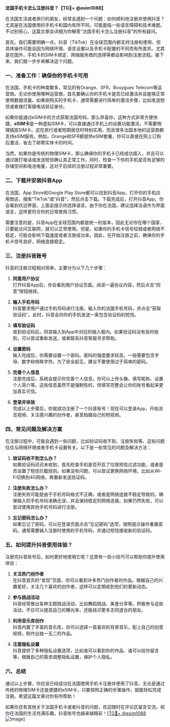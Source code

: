 **法国手机卡怎么注册抖音？【TG💪+ @esim1088】**

在法国生活或者旅行的朋友，经常会遇到一个问题：如何顺利地注册并使用抖音？尤其是在法国使用的手机卡和国内有所不同，可能面临一些语言障碍和技术难题。不过别担心，这篇文章会详细为你解答“法国手机卡怎么注册抖音”的所有疑问。

首先，我们需要明确一点，抖音（TikTok）在全球范围内都支持注册和使用，但具体操作可能会因为网络环境、语言设置以及手机卡配置的不同而有所差异。尤其是在国外，手机卡的SIM卡绑定、网络服务商的选择等都会影响到注册流程。接下来，我们就一步步来解决这个问题。

### **一、准备工作：确保你的手机卡可用**

在法国，手机卡的种类繁多，常见的有Orange、SFR、Bouygues Telecom等运营商。无论你使用哪种运营商，首先要确认你的手机卡是否已经激活并且能够正常使用数据流量。如果刚购买的手机卡，通常需要进行简单的激活步骤，比如发送短信或者拨打客服电话验证身份。

如果你是通过eSIM卡的方式获取法国号码，那么恭喜你，这种方式非常方便快捷。**eSIM卡**是一种虚拟SIM卡，可以直接通过手机上的设置功能激活，不需要物理插拔SIM卡。这在旅行或者短期居住时特别实用，而且很多法国本地的运营商都支持eSIM服务。例如，Orange和SFR都提供eSIM套餐，你可以直接在网上订购后激活，省去了邮寄实体卡的时间。

当然，如果你是传统的物理SIM卡，那么确保你的手机卡已经成功插入，并且可以通过拨打电话或发送短信确认其正常工作。同时，检查一下你的手机是否有足够的存储空间和电池电量，这对于后续的注册过程非常重要。

### **二、下载并安装抖音App**

在法国，App Store和Google Play Store都可以找到抖音App。打开你的手机应用商店，搜索“TikTok”或“抖音”，然后点击下载。下载完成后，打开抖音App，你会看到欢迎界面，上面会提示你选择语言。由于你在法国，建议选择法语作为界面语言，这样更符合你的日常使用习惯。

需要注意的是，抖音App在全球范围内都是统一的版本，因此无论你在哪个国家，只要能访问互联网，就可以正常使用。但是，如果你的手机卡信号较弱或者网络不稳定，可能会影响下载速度或者注册成功率。因此，在开始注册之前，确保你的手机卡信号良好，网络连接稳定。

### **三、注册抖音账号**

抖音的注册过程相对简单，主要分为以下几个步骤：

1. **同意用户协议**  
   打开抖音App后，你会看到用户协议页面。阅读一遍协议内容，然后点击“同意”按钮继续。

2. **输入手机号码**  
   抖音要求用户通过手机号码进行注册。输入你的法国手机号码，并点击“获取验证码”。此时，抖音会向你的手机发送一条包含验证码的短信。

3. **填写验证码**  
   收到验证码后，将其输入到App中对应的输入框内。如果验证码没有及时收到，可以尝试重新发送，或者联系抖音客服寻求帮助。

4. **设置密码**  
   输入完成后，你需要设置一个密码。密码的强度要求较高，一般需要包含字母、数字和特殊字符。为了安全起见，建议不要使用过于简单的密码。

5. **完善个人信息**  
   注册完成后，系统会提示你完善个人信息。你可以上传头像、填写昵称、设置个人简介等。这些信息虽然不是强制性的，但填写完整会让你的账号看起来更加真实可信。

6. **登录并体验**  
   完成以上步骤后，你就成功注册了一个抖音账号！现在可以登录App，开始浏览视频、关注感兴趣的创作者，甚至拍摄自己的短视频。

### **四、常见问题及解决方案**

在注册过程中，可能会遇到一些问题，比如验证码收不到、注册失败等。这些问题往往与网络环境或者手机卡设置有关。以下是一些常见的问题及解决方法：

1. **验证码收不到怎么办？**  
   如果验证码迟迟未收到，首先检查手机是否开启了垃圾短信过滤功能，或者是否设置了短信拦截规则。如果没有问题，可以尝试更换网络环境，比如从Wi-Fi切换到4G网络，再重新发送验证码。

2. **注册失败怎么办？**  
   注册失败可能是由于手机号码格式不正确，或者是网络连接不稳定导致的。确保输入的手机号码准确无误，并且保持稳定的网络连接。如果仍然失败，可以尝试使用其他手机号码进行注册。

3. **忘记密码怎么办？**  
   如果忘记了密码，可以在登录页面点击“忘记密码”选项，按照提示操作重置密码。通常需要输入注册时使用的手机号码，并通过短信接收新的验证码。

### **五、如何提升抖音使用体验？**

注册完抖音账号后，如何更好地使用它呢？这里有一些小技巧可以帮助你提升使用体验：

1. **关注热门创作者**  
   在抖音首页的“发现”页面，你可以看到许多热门创作者的作品。根据自己的兴趣爱好，关注几个喜欢的创作者，这样可以定期收到他们的更新动态。

2. **参与挑战活动**  
   抖音经常推出各种主题挑战活动，比如舞蹈挑战、美食分享等。积极参与这些活动，不仅可以提高自己的曝光率，还能结识更多志同道合的朋友。

3. **利用音乐库创作**  
   抖音内置了丰富的音乐库，你可以选择一首喜欢的背景音乐，配上自己的创意视频，制作出独一无二的作品。

4. **注意隐私设置**  
   抖音提供了多种隐私设置选项，比如谁可以看到你的作品、谁可以给你留言等。根据自己的需求调整隐私设置，保护个人隐私。

### **六、总结**

通过以上步骤，你应该已经成功在法国使用手机卡注册并使用了抖音。无论是通过传统的物理SIM卡还是便捷的eSIM卡，只要按照正确的步骤操作，就能轻松完成注册。希望这篇文章对你有所帮助！

如果你还有其他关于法国手机卡或者抖音的问题，欢迎随时在评论区留言交流。祝你在法国的生活充满乐趣，抖音账号也越来越精彩！[[TG💪+ @esim1088](https://t.me/s/esim1088) ![Image](https://i.postimg.cc/4NQfJmqS/Snipaste-2025-05-13-00-14-12.png)]